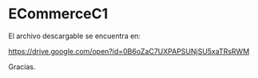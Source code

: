 # ECommerceC1

El archivo descargable se encuentra en: 

https://drive.google.com/open?id=0B6oZaC7UXPAPSUNjSU5xaTRsRWM

Gracias.
